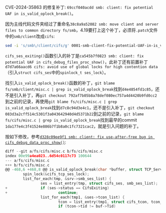 CVE-2024-35863 的修复补丁: `69ccf040acdd smb: client: fix potential UAF in is_valid_oplock_break()`。

因为主线代码文件夹经过了重命名`38c8a9a52082 smb: move client and server files to common directory fs/smb`，4.19要打上这个补丁，必须将`.patch`文件中的`smb/client`改成`cifs`:
```sh
sed -i 's/smb\/client/cifs/g' 0001-smb-client-fix-potential-UAF-in-is_valid_oplock_brea.patch
```

`cifs_ses_exiting()`函数引入的补丁是`ca545b7f0823 smb: client: fix potential UAF in cifs_debug_files_proc_show()`，此补丁还有前置补丁`d7d7a66aacd6 cifs: avoid use of global locks for high contention data`（引入`struct cifs_ses`中的`spinlock_t ses_lock`）。

找引入`is_valid_oplock_break()`函数的补丁，`git blame fs/smb/client/misc.c | grep is_valid_oplock_break`找到`d4e4854fd1c85`，还不是引入补丁，再`git checkout 792af7b05b8a78def080ec757a4d4420b9fd0cc2`到之前的记录，再使用`git blame fs/cifs/misc.c | grep is_valid_oplock_break`找到`d7c8c94d3e4c1`，还不是引入补丁，`git checkout 083d3a2cff514c5301f3a043642940d4d5371b22`到之前的记录，`git blame fs/cifs/misc.c | grep is_valid_oplock_break`找到最早的commit `1da177e4c3f41524e886b7f1b8a0c1fc7321cac2`，就是引入问题的补丁。

按如下修改，参考[`d328c09ee9f1 smb: client: fix use-after-free bug in cifs_debug_data_proc_show()`](https://chenxiaosong.com/src/cve/cve-smb-client-fix-use-after-free-bug-in-cifs_debug_data.html):
```c
diff --git a/fs/cifs/misc.c b/fs/cifs/misc.c
index 00e99a4ea023..6d54c0117c73 100644
--- a/fs/cifs/misc.c
+++ b/fs/cifs/misc.c
@@ -468,6 +468,8 @@ is_valid_oplock_break(char *buffer, struct TCP_Server_Info *srv)
        spin_lock(&cifs_tcp_ses_lock);
        list_for_each(tmp, &srv->smb_ses_list) {
                ses = list_entry(tmp, struct cifs_ses, smb_ses_list);
+               if (ses->status == CifsExiting)
+                       continue;
                list_for_each(tmp1, &ses->tcon_list) {
                        tcon = list_entry(tmp1, struct cifs_tcon, tcon_list);
                        if (tcon->tid != buf->Tid)
```

